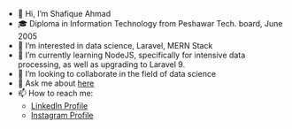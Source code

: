 - 👋 Hi, I’m Shafique Ahmad
- 🎓 Diploma in Information Technology from Peshawar Tech. board, June 2005
- 👀 I’m interested in data science, Laravel, MERN Stack
- 🌱 I’m currently learning NodeJS, specifically for intensive data processing, as well as upgrading to Laravel 9.
- 💞️ I’m looking to collaborate in the field of data science
- 💬 Ask me about [here](https://github.com/TeachingProgrammingInUrdu)
- 📫 How to reach me: 
  - [LinkedIn Profile](https://www.linkedin.com/in/shafique-ahmad-b0865361)
  - [Instagram Profile](https://www.instagram.com/shafiq.steve/)

